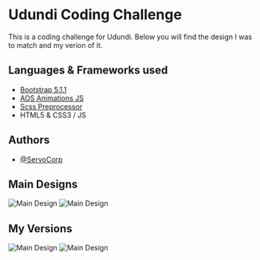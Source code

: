 
# Udundi Coding Challenge

This is a coding challenge for Udundi. Below you will find the design I was to match and my verion of it.




## Languages & Frameworks used

 - [Bootstrap 5.1.1](https://getbootstrap.com/)
 - [AOS Animations JS](https://michalsnik.github.io/aos/)
 - [Scss Preprocessor](https://sass-lang.com/)
 - HTML5 & CSS3 / JS
  
  
## Authors

- [@ServoCorp](https://github.com/ServoCorp)



  

## Main Designs

![Main Design](https://i.imgur.com/NsIHMMG.png)
![Main Design](https://i.imgur.com/e7KHj5N.png)

## My Versions
![Main Design](https://i.imgur.com/I9Ge02Q.png)
![Main Design](https://i.imgur.com/D0fFkA8.png)


  
